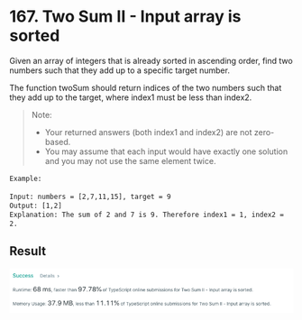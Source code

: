 # 167. Two Sum II - Input array is sorted

Given an array of integers that is already sorted in ascending order, find two numbers such that they add up to a specific target number.

The function twoSum should return indices of the two numbers such that they add up to the target, where index1 must be less than index2.

> Note:
>
> - Your returned answers (both index1 and index2) are not zero-based.
> - You may assume that each input would have exactly one solution and you may not use the same element twice.

    Example:

    Input: numbers = [2,7,11,15], target = 9
    Output: [1,2]
    Explanation: The sum of 2 and 7 is 9. Therefore index1 = 1, index2 = 2.

## Result

![Result](twoSumII.png)